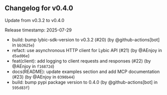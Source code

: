 ## Changelog for v0.4.0

Update from v0.3.2 to v0.4.0

Release timestamp: 2025-07-29

- build: bump lybic-sdk-version to v0.3.2 (#20) (by @github-actions[bot] in `bb3625e`) 
- refact: use asynchronous HTTP client for Lybic API (#21) (by @AEnjoy in `d5ad06e`) 
- feat(client): add logging to client requests and responses (#22) (by @AEnjoy in `f16872d`) 
- docs(README): update examples section and add MCP documentation (#23) (by @AEnjoy in `0390b44`) 
- build: bump pypi package version to 0.4.0 (by @github-actions[bot] in `595d83f`) 
